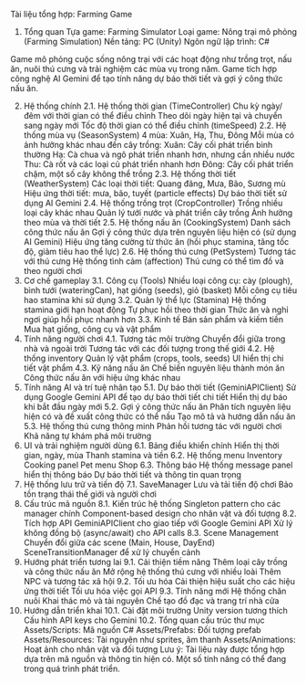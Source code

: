 Tài liệu tổng hợp: Farming Game
1. Tổng quan
Tựa game: Farming Simulator Loại game: Nông trại mô phỏng (Farming Simulation) Nền tảng: PC (Unity) Ngôn ngữ lập trình: C#

Game mô phỏng cuộc sống nông trại với các hoạt động như trồng trọt, nấu ăn, nuôi thú cưng và trải nghiệm các mùa vụ trong năm. Game tích hợp công nghệ AI Gemini để tạo tính năng dự báo thời tiết và gợi ý công thức nấu ăn.

2. Hệ thống chính
2.1. Hệ thống thời gian (TimeController)
Chu kỳ ngày/đêm với thời gian có thể điều chỉnh
Theo dõi ngày hiện tại và chuyển sang ngày mới
Tốc độ thời gian có thể điều chỉnh (timeSpeed)
2.2. Hệ thống mùa vụ (SeasonSystem)
4 mùa: Xuân, Hạ, Thu, Đông
Mỗi mùa có ảnh hưởng khác nhau đến cây trồng:
Xuân: Cây cối phát triển bình thường
Hạ: Cà chua và ngô phát triển nhanh hơn, nhưng cần nhiều nước
Thu: Cà rốt và các loại củ phát triển nhanh hơn
Đông: Cây cối phát triển chậm, một số cây không thể trồng
2.3. Hệ thống thời tiết (WeatherSystem)
Các loại thời tiết: Quang đãng, Mưa, Bão, Sương mù
Hiệu ứng thời tiết: mưa, bão, tuyết (particle effects)
Dự báo thời tiết sử dụng AI Gemini
2.4. Hệ thống trồng trọt (CropController)
Trồng nhiều loại cây khác nhau
Quản lý tưới nước và phát triển cây trồng
Ảnh hưởng theo mùa và thời tiết
2.5. Hệ thống nấu ăn (CookingSystem)
Danh sách công thức nấu ăn
Gợi ý công thức dựa trên nguyên liệu hiện có (sử dụng AI Gemini)
Hiệu ứng tăng cường từ thức ăn (hồi phục stamina, tăng tốc độ, giảm tiêu hao thể lực)
2.6. Hệ thống thú cưng (PetSystem)
Tương tác với thú cưng
Hệ thống tình cảm (affection)
Thú cưng có thể tìm đồ và theo người chơi
3. Cơ chế gameplay
3.1. Công cụ (Tools)
Nhiều loại công cụ: cày (plough), bình tưới (wateringCan), hạt giống (seeds), giỏ (basket)
Mỗi công cụ tiêu hao stamina khi sử dụng
3.2. Quản lý thể lực (Stamina)
Hệ thống stamina giới hạn hoạt động
Tự phục hồi theo thời gian
Thức ăn và nghỉ ngơi giúp hồi phục nhanh hơn
3.3. Kinh tế
Bán sản phẩm và kiếm tiền
Mua hạt giống, công cụ và vật phẩm
4. Tính năng người chơi
4.1. Tương tác môi trường
Chuyển đổi giữa trong nhà và ngoài trời
Tương tác với các đối tượng trong thế giới
4.2. Hệ thống inventory
Quản lý vật phẩm (crops, tools, seeds)
UI hiển thị chi tiết vật phẩm
4.3. Kỹ năng nấu ăn
Chế biến nguyên liệu thành món ăn
Công thức nấu ăn với hiệu ứng khác nhau
5. Tính năng AI và trí tuệ nhân tạo
5.1. Dự báo thời tiết (GeminiAPIClient)
Sử dụng Google Gemini API để tạo dự báo thời tiết chi tiết
Hiển thị dự báo khi bắt đầu ngày mới
5.2. Gợi ý công thức nấu ăn
Phân tích nguyên liệu hiện có và đề xuất công thức có thể nấu
Tạo mô tả và hướng dẫn nấu ăn
5.3. Hệ thống thú cưng thông minh
Phản hồi tương tác với người chơi
Khả năng tự khám phá môi trường
6. UI và trải nghiệm người dùng
6.1. Bảng điều khiển chính
Hiển thị thời gian, ngày, mùa
Thanh stamina và tiền
6.2. Hệ thống menu
Inventory
Cooking panel
Pet menu
Shop
6.3. Thông báo
Hệ thống message panel hiển thị thông báo
Dự báo thời tiết và thông tin quan trọng
7. Hệ thống lưu trữ và tiến độ
7.1. SaveManager
Lưu và tải tiến độ chơi
Bảo tồn trạng thái thế giới và người chơi
8. Cấu trúc mã nguồn
8.1. Kiến trúc hệ thống
Singleton pattern cho các manager chính
Component-based design cho nhân vật và đối tượng
8.2. Tích hợp API
GeminiAPIClient cho giao tiếp với Google Gemini API
Xử lý không đồng bộ (async/await) cho API calls
8.3. Scene Management
Chuyển đổi giữa các scene (Main, House, DayEnd)
SceneTransitionManager để xử lý chuyển cảnh
9. Hướng phát triển tương lai
9.1. Cải thiện tiềm năng
Thêm loại cây trồng và công thức nấu ăn
Mở rộng hệ thống thú cưng với nhiều loài
Thêm NPC và tương tác xã hội
9.2. Tối ưu hóa
Cải thiện hiệu suất cho các hiệu ứng thời tiết
Tối ưu hóa việc gọi API
9.3. Tính năng mới
Hệ thống chăn nuôi
Khai thác mỏ và tài nguyên
Chế tạo đồ đạc và trang trí nhà cửa
10. Hướng dẫn triển khai
10.1. Cài đặt môi trường
Unity version tương thích
Cấu hình API keys cho Gemini
10.2. Tổng quan cấu trúc thư mục
Assets/Scripts: Mã nguồn C#
Assets/Prefabs: Đối tượng prefab
Assets/Resources: Tài nguyên như sprites, âm thanh
Assets/Animations: Hoạt ảnh cho nhân vật và đối tượng
Lưu ý: Tài liệu này được tổng hợp dựa trên mã nguồn và thông tin hiện có. Một số tính năng có thể đang trong quá trình phát triển.